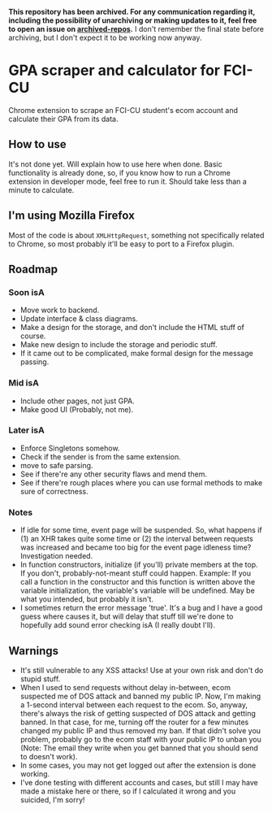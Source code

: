 **This repository has been archived. For any communication regarding it, including the possibility of unarchiving or making updates to it, feel free to open an issue on [archived-repos](https://github.com/hossameldeen/archived-repos).** I don't remember the final state before archiving, but I don't expect it to be working now anyway.

# GPA scraper and calculator for FCI-CU
Chrome extension to scrape an FCI-CU student's ecom account and calculate their GPA from its data.

## How to use
It's not done yet. Will explain how to use here when done.
Basic functionality is already done, so, if you know how to run a Chrome extension in developer mode, feel free to run it. Should take less than a minute to calculate.

## I'm using Mozilla Firefox
Most of the code is about `XMLHttpRequest`, something not specifically related to Chrome, so most probably it'll be easy to port to a Firefox plugin.

## Roadmap

### Soon isA
- Move work to backend.
- Update interface & class diagrams.
- Make a design for the storage, and don't include the HTML stuff of course.
- Make new design to include the storage and periodic stuff.
- If it came out to be complicated, make formal design for the message passing.

### Mid isA
- Include other pages, not just GPA.
- Make good UI (Probably, not me).

### Later isA
- Enforce Singletons somehow.
- Check if the sender is from the same extension.
- move to safe parsing.
- See if there're any other security flaws and mend them.
- See if there're rough places where you can use formal methods to make sure of correctness.

### Notes
- If idle for some time, event page will be suspended. So, what happens if (1) an XHR takes quite some time or (2) the interval between requests was increased and became too big for the event page idleness time? Investigation needed.
- In function constructors, initialize (if you'll) private members at the top. If you don't, probably-not-meant stuff could happen. Example: If you call a function in the constructor and this function is written above the variable initialization, the variable's variable will be undefined. May be what you intended, but probably it isn't.
- I sometimes return the error message 'true'. It's a bug and I have a good guess where causes it, but will delay that stuff till we're done to hopefully add sound error checking isA (I really doubt I'll).


## Warnings
- It's still vulnerable to any XSS attacks! Use at your own risk and don't do stupid stuff.
- When I used to send requests without delay in-between, ecom suspected me of DOS attack and banned my public IP. Now, I'm making a 1-second interval between each request to the ecom. So, anyway, there's always the risk of getting suspected of DOS attack and getting banned. In that case, for me, turning off the router for a few minutes changed my public IP and thus removed my ban. If that didn't solve you problem, probably go to the ecom staff with your public IP to unban you (Note: The email they write when you get banned that you should send to doesn't work).
- In some cases, you may not get logged out after the extension is done working.
- I've done testing with different accounts and cases, but still I may have made a mistake here or there, so if I calculated it wrong and you suicided, I'm sorry!

